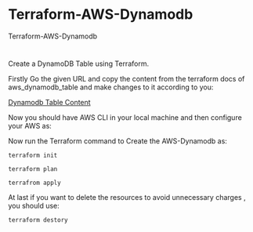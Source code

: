 # Terraform-AWS-Dynamodb
Terraform-AWS-Dynamodb

#

 Create a DynamoDB Table using Terraform.

Firstly Go the given URL and copy the content from the terraform docs of aws_dynamodb_table and make changes to it according to you:

[Dynamodb Table Content](https://registry.terraform.io/providers/hashicorp/aws/latest/docs/resources/dynamodb_table)

Now you should have AWS CLI in your local machine and then configure your AWS as:

Now run the Terraform command to Create the AWS-Dynamodb as:

```
terraform init
```

```
terraform plan
```

```
terrafrom apply
```

At last if you want to delete the resources to avoid unnecessary charges , you should use:

```
terraform destory
```




